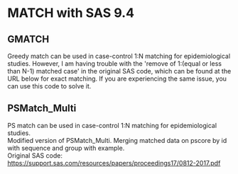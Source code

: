 # MATCH with SAS 9.4


## GMATCH
Greedy match can be used in case-control 1:N matching for epidemiological studies. However, I am having trouble with the 'remove of 1:(equal or less than N-1) matched case' in the original SAS code, which can be found at the URL below for exact matching. If you are experiencing the same issue, you can use this code to solve it. </br>


## PSMatch_Multi
PS match can be used in case-control 1:N matching for epidemiological studies. </br>
Modified version of PSMatch_Multi. Merging matched data on pscore by id with sequence and group with example. <br>
Original SAS code: https://support.sas.com/resources/papers/proceedings17/0812-2017.pdf
